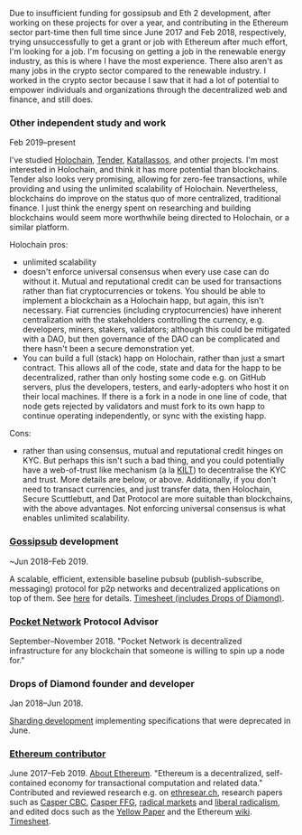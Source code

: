 Due to insufficient funding for gossipsub and Eth 2 development, after working on these projects for over a year, and contributing in the Ethereum sector part-time then full time since June 2017 and Feb 2018, respectively, trying unsuccessfully to get a grant or job with Ethereum after much effort, I'm looking for a job. I'm focusing on getting a job in the renewable energy industry, as this
is where I have the most experience. There also aren't as many jobs in the crypto sector compared to the renewable industry. I worked in the crypto sector because I saw that it had a lot of potential to empower individuals and organizations through the decentralized web and finance, and still does.

### Other independent study and work
Feb 2019–present

I've studied [Holochain](https://holochain.org/), [Tender](https://www.tender.buzz/), [Katallassos](https://katallassos.com/), and other projects. I'm most interested in Holochain, and think it has more potential than blockchains. Tender also looks very promising, allowing for zero-fee transactions, while providing and using the unlimited scalability of Holochain. Nevertheless, blockchains do improve on the status quo of more centralized, traditional finance. I just think the energy spent on researching and building blockchains would seem more worthwhile being directed to Holochain, or a similar platform.

Holochain pros:

- unlimited scalability
- doesn't enforce universal consensus when every use case can do without it. Mutual and reputational credit can be used for transactions rather than fiat cryptocurrencies or tokens. You should be able to implement a blockchain as a Holochain happ, but again, this isn't necessary. Fiat currencies (including cryptocurrencies) have inherent centralization with the stakeholders controlling the currency, e.g. developers, miners, stakers, validators; although this could be mitigated with a DAO, but then governance of the DAO can be complicated and there hasn't been a secure demonstration yet.
- You can build a full (stack) happ on Holochain, rather than just a smart contract. This allows all of the code, state and data for the happ to be decentralized, rather than only hosting some code e.g. on GitHub servers, plus the developers, testers, and early-adopters who host it on their local machines. If there is a fork in a node in one line of code, that node gets rejected by validators and must fork to its own happ to continue operating independently, or sync with the existing happ.

Cons:

- rather than using consensus, mutual and reputational credit hinges on KYC. But perhaps this isn't such a bad thing, and you could potentially have a web-of-trust like mechanism (a la [KILT](https://www.youtube.com/watch?v=BrflSdCOLvE&list=PLp0_ueXY_enWqrfP_vR4PLhzQj76fLT8y)) to decentralise the KYC and trust. More details are below, or above. Additionally, if you don't need to transact currencies, and just transfer data, then Holochain, Secure Scuttlebutt, and Dat Protocol are more suitable than blockchains, with the above advantages. Not enforcing universal consensus is what enables unlimited scalability.

### <a href="https://github.com/libp2p/rust-libp2p/pull/767">Gossipsub</a> development

~Jun 2018–Feb 2019.

A scalable, efficient, extensible baseline pubsub (publish-subscribe, messaging) protocol for p2p networks and decentralized applications on top of them. See <a href="https://github.com/libp2p/rust-libp2p/pull/767">here</a> for details. <a href="https://docs.google.com/spreadsheets/d/1Fv8XqLkMjdBkGPkVWfJulJU-5Qv6TSUR4oD5uKSEHW0/edit#gid=58883616">Timesheet (includes Drops of Diamond)</a>.

### <a href="http://pokt.network" target="_blank" rel="noopener noreferrer">Pocket Network</a> Protocol Advisor

September–November 2018. "Pocket Network is decentralized infrastructure for any blockchain that someone is willing to spin up a node for."

### Drops of Diamond founder and developer

Jan 2018–Jun 2018.

[Sharding development](https://github.com/Drops-of-Diamond/Diamond-drops) implementing specifications that were deprecated in June.

### <a href="https://github.com/jamesray1/work-log" target="_blank" rel="noopener noreferrer">Ethereum contributor</a>

June 2017–Feb 2019. <a href="https://github.com/ethereum/wiki/wiki/Ethereum-introduction" target="_blank" rel="noopener noreferrer">About Ethereum</a>. "Ethereum is a decentralized, self-contained economy for transactional computation and related data." Contributed and reviewed research e.g. on <a href="https://ethresear.ch/u/jamesray1/activity">ethresear.ch</a>, research papers such as <a href="https://github.com/ethereum/research/blob/master/papers/cbc-consensus/AbstractCBC.pdf">Casper CBC</a>, <a href="https://arxiv.org/pdf/1710.09437.pdf">Casper FFG</a>, <a href="http://radicalmarkets.com/">radical markets</a> and <a href="https://papers.ssrn.com/sol3/papers.cfm?abstract_id=3243656">liberal radicalism</a>, and edited docs such as the <a href="https://github.com/ethereum/yellowpaper">Yellow Paper</a> and the Ethereum <a href="https://github.com/ethereum/wiki/wiki">wiki</a>. <a href="https://tinyurl.com/Ethtimesht">Timesheet</a>.
